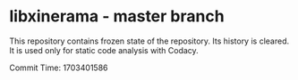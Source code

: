 # libxinerama - master branch

This repository contains frozen state of the repository.
Its history is cleared. It is used only for static code
analysis with Codacy.

Commit Time: 1703401586
